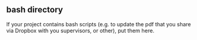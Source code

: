 ## bash directory

If your project contains bash scripts (e.g. to update the pdf that you share via Dropbox with you supervisors, or other), put them here.